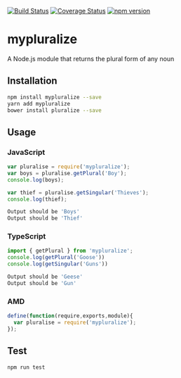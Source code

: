 [![Build Status](https://travis-ci.org/philipszdavido/mypluralize.svg?branch=master)](https://travis-ci.org/philipszdavido/mypluralize)
[![Coverage Status](https://coveralls.io/repos/github/philipszdavido/mypluralize/badge.svg?branch=master)](https://coveralls.io/github/philipszdavido/mypluralize?branch=master)
[![npm version](https://badge.fury.io/js/mypluralize.svg)](https://badge.fury.io/js/mypluralize)
# mypluralize
A Node.js module that returns the plural form of any noun

## Installation 
```sh
npm install mypluralize --save
yarn add mypluralize
bower install pluralize --save
```

## Usage

### JavaScript

```javascript
var pluralise = require('mypluralize');
var boys = pluralise.getPlural('Boy');
console.log(boys);

var thief = pluralise.getSingular('Thieves');
console.log(thief);
```
```sh
Output should be 'Boys'
Output should be 'Thief'
```

### TypeScript
```typescript
import { getPlural } from 'mypluralize';
console.log(getPlural('Goose'))
console.log(getSingular('Guns'))
```
```sh
Output should be 'Geese'
Output should be 'Gun'
```

### AMD
```javascript
define(function(require,exports,module){
  var pluralise = require('mypluralize');
});
```

## Test 
```sh
npm run test
```
